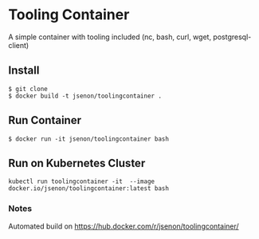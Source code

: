 # Tooling Container


A simple container with tooling included (nc, bash, curl, wget, postgresql-client)

## Install
```
$ git clone
$ docker build -t jsenon/toolingcontainer .
```

## Run Container

```
$ docker run -it jsenon/toolingcontainer bash
```

## Run on Kubernetes Cluster

```
kubectl run toolingcontainer -it  --image docker.io/jsenon/toolingcontainer:latest bash
```


### Notes

Automated build on https://hub.docker.com/r/jsenon/toolingcontainer/
